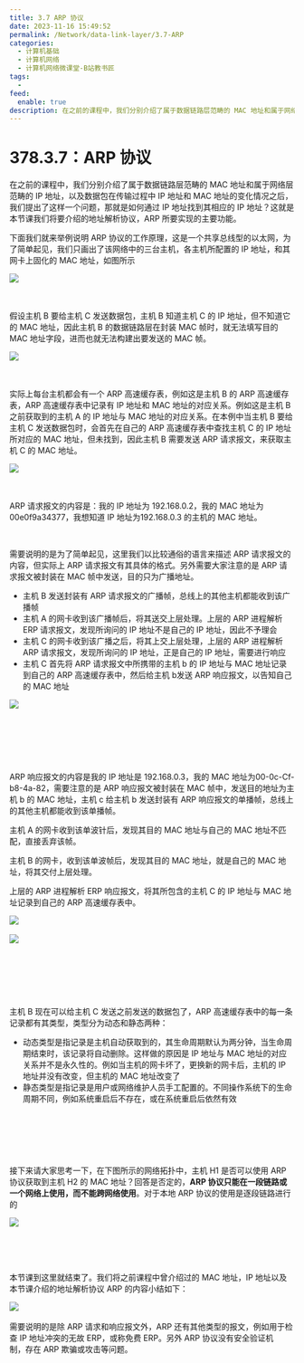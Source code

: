 ```yaml
---
title: 3.7 ARP 协议
date: 2023-11-16 15:49:52
permalink: /Network/data-link-layer/3.7-ARP
categories:
  - 计算机基础
  - 计算机网络
  - 计算机网络微课堂-B站教书匠
tags:
  - 
feed:
  enable: true
description: 在之前的课程中，‍‍我们分别介绍了属于数据链路层范畴的 MAC 地址和属于网络层范畴的 IP 地址，‍‍以及数据包在传输过程中 IP 地址和 MAC 地址的变化情况之后，我们提出了这样一个问题，‍‍那就是如何通过 IP 地址找到其相应的 IP 地址？‍‍这就是本节课我们将要介绍的地址解析协议，ARP 所要实现的主要功能。
---
```


# 378.3.7：ARP 协议

在之前的课程中，‍‍我们分别介绍了属于数据链路层范畴的 MAC 地址和属于网络层范畴的 IP 地址，‍‍以及数据包在传输过程中 IP 地址和 MAC 地址的变化情况之后，我们提出了这样一个问题，‍‍那就是如何通过 IP 地址找到其相应的 IP 地址？‍‍这就是本节课我们将要介绍的地址解析协议，ARP 所要实现的主要功能。

<!-- more -->


‍‍下面‍‍我们就来举例说明‍‍ ARP 协议的工作原理，这是一个共享总线型的以太网，为了简单起见，‍‍我们只画出了该网络中的三台主机，各主机所配置的 IP 地址，和其网卡上固化的 MAC 地址，‍‍如图所示

​![](https://image.peterjxl.com/blog/image-20211214193425-nqs2ice.png)​

‍

假设主机 B 要给主机 C 发送数据包，主机 B 知道主机 C 的 IP 地址，但不知道它的 MAC 地址，因此主机 B 的数据链路层在封装 MAC 帧时，就无法填写目的 MAC 地址字段，进而也就无法构建出要发送的 MAC 帧。

​![](https://image.peterjxl.com/blog/image-20211214193528-xh6172r.png)​

‍

实际上每台主机都会有一个 ARP 高速缓存表，例如这是主机 B 的 ARP 高速缓存表，ARP 高速缓存表中记录有 IP 地址和 MAC 地址的对应关系。例如这是主机 B 之前获取到的主机 A 的 IP 地址与 MAC 地址的对应关系。在本例中当主机 B 要给主机 C 发送数据包时，会首先在自己的 ARP 高速缓存表中查找主机 C 的 IP 地址所对应的 MAC 地址，但未找到，因此主机 B 需要发送 ARP 请求报文，来获取主机 C 的 MAC 地址。

​![](https://image.peterjxl.com/blog/image-20211214193606-nwlhd66.png)​

‍

‍‍ARP 请求报文的内容是：我的 IP 地址为 192.168.0.2，‍‍我的 MAC 地址为 00e0f9a34377，我想知道 IP 地址为‍‍192.168.0.3 的主机的 MAC 地址。

‍

需要说明的是为了简单起见，‍‍这里我们以比较通俗的语言来描述 ARP 请求报文的内容，但实际上‍‍ ARP 请求报文有其具体的格式。另外需要大家注意的是‍‍ ARP 请求报文被封装在 MAC 帧中发送，目的只为广播地址。

* 主机 B 发送封装有 ARP 请求报文的广播帧，总线上的其他主机都能收到该广播帧‍‍
* 主机 A 的网卡收到该广播帧后，将其送交上层处理。‍‍上层的 ARP 进程解析 ERP 请求报文，‍‍发现所询问的 IP 地址不是自己的 IP 地址，因此不予理会
* 主机 C 的网卡收到该广播之后，‍‍将其上交上层处理，上层的 ARP 进程解析 ARP 请求报文，‍‍发现所询问的 IP 地址，正是自己的 IP 地址，需要进行响应
* 主机 C 首先将 ARP 请求报文中‍‍所携带的主机 b 的 IP 地址与 MAC 地址记录到自己的 ARP 高速缓存表中，然后给主机 b‍‍发送 ARP 响应报文，以告知自己的 MAC 地址

​![](https://image.peterjxl.com/blog/image-20211214193803-ffp8usg.png)​

‍

‍

‍

ARP 响应报文的内容是‍‍我的 IP 地址是 192.168.0.3，我的 MAC 地址为‍‍00-0c-Cf-b8-4a-82，需要注意的是 ARP 响应报文‍‍被封装在 MAC 帧中，发送目的地址为主机 b 的 MAC 地址，‍‍主机 c 给主机 b 发送封装有 ARP 响应报文的单播帧，总线上的其他主机都能收到该单播帧。‍‍

主机 A 的网卡收到该单波针后，发现其目的 MAC 地址与自己的 MAC 地址不匹配，直接丢弃该帧。‍‍

主机 B 的网卡，收到该单波帧后，发现其目的 MAC 地址，就是自己的 MAC 地址，将其交付上层处理。‍‍

上层的 ARP 进程解析 ERP 响应报文，将其所包含的主机 C 的 IP 地址与 MAC 地址‍‍记录到自己的 ARP 高速缓存表中。

​![](https://image.peterjxl.com/blog/image-20211214193931-wtz0u8v.png)​

​![](https://image.peterjxl.com/blog/image-20211214193943-bparbxx.png)​

‍

‍

‍

主机 B 现在可以给主机 C 发送之前发送的数据包了，‍‍ARP 高速缓存表中的每一条记录都有其类型，类型分为动态和静态两种：

* 动态类型是指‍‍记录是主机自动获取到的，其生命周期默认为两分钟，当生命周期结束时，‍‍该记录将自动删除。这样做的原因是 IP 地址与 MAC 地址的对应关系并不是永久性的。‍‍例如当主机的网卡坏了，更换新的网卡后，主机的 IP 地址并没有改变，‍‍但主机的 MAC 地址改变了
* 静态类型是指记录是用户或网络维护人员手工配置的‍‍。不同操作系统下的生命周期不同，例如系统重启后不存在，或在系统重启后依然有效‍‍‍‍

‍

‍

‍

接下来请大家思考一下，在下图所示的网络拓扑中，主机 H1 是否可以使用 ARP 协议‍‍获取到主机 H2 的 MAC 地址？回答是否定的，**ARP 协议只能在一段链路‍‍或一个网络上使用，而不能跨网络使用**。‍‍对于本地 ARP 协议的使用是逐段链路进行的

​![](https://image.peterjxl.com/blog/image-20211214194031-no9ggxl.png)​

‍

‍

‍‍本节课到这里就结束了。我们将之前课程中曾介绍过的 MAC 地址，IP 地址‍‍以及本节课介绍的地址解析协议 ARP 的内容小结如下：

​![](https://image.peterjxl.com/blog/image-20211214194049-ix1tsxf.png)​

需要说明的是‍‍除 ARP 请求和响应报文外，ARP 还有其他类型的报文，‍‍例如用于检查 IP 地址冲突的无故 ERP，或称免费 ERP。另外‍‍ ARP 协议没有安全验证机制，‍‍存在 ARP 欺骗或攻击等问题。

‍

‍
